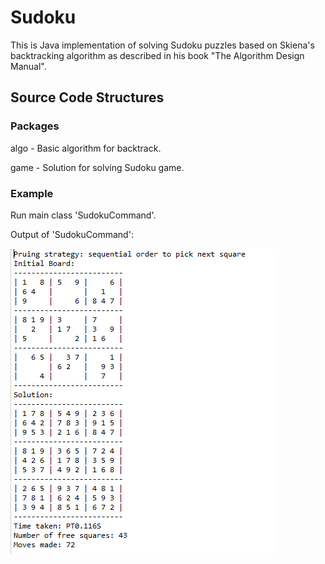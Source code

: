 # Sudoku
This is Java implementation of solving Sudoku puzzles based on Skiena's backtracking algorithm as described in his book "The Algorithm Design Manual".


## Source Code Structures
### Packages
algo - Basic algorithm for backtrack.

game - Solution for solving Sudoku game.

### Example
Run main class 'SudokuCommand'.

Output of 'SudokuCommand':

![Sample output of SudokuCommand](./image/sample_output.png)
